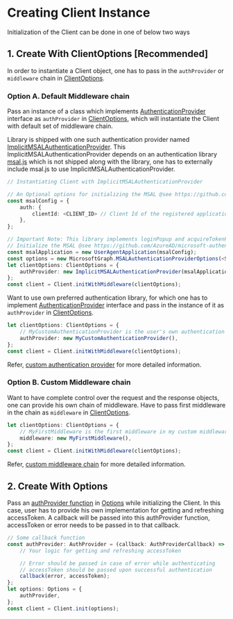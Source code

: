 # Creating Client Instance

Initialization of the Client can be done in one of below two ways

## 1. Create With ClientOptions [Recommended]

In order to instantiate a Client object, one has to pass in the `authProvider` or `middleware` chain in [ClientOptions](../src/IClientOptions.ts).

### Option A. Default Middleware chain

Pass an instance of a class which implements [AuthenticationProvider](../src/IAuthenticationProvider.ts) interface as `authProvider` in [ClientOptions](../src/IClientOptions.ts), which will instantiate the Client with default set of middleware chain.

Library is shipped with one such authentication provider named [ImplicitMSALAuthenticationProvider](../src/ImplicitMSALAuthenticationProvider.ts). This ImplicitMSALAuthenticationProvider depends on an authentication library [msal.js](https://github.com/AzureAD/microsoft-authentication-library-for-js) which is not shipped along with the library, one has to externally include msal.js to use ImplicitMSALAuthenticationProvider.

```typescript
// Instantiating Client with ImplicitMSALAuthenticationProvider

// An Optional options for initializing the MSAL @see https://github.com/AzureAD/microsoft-authentication-library-for-js/wiki/MSAL-basics#configuration-options
const msalConfig = {
	auth: {
		clientId: <CLIENT_ID> // Client Id of the registered application
	},
};

// Important Note: This library implements loginPopup and acquireTokenPopup flow, remember this while initializing the msal
// Initialize the MSAL @see https://github.com/AzureAD/microsoft-authentication-library-for-js#1-instantiate-the-useragentapplication
const msalApplication = new UserAgentApplication(msalConfig);
const options = new MicrosoftGraph.MSALAuthenticationProviderOptions(<SCOPES>); // An array of graph scopes
let clientOptions: ClientOptions = {
    authProvider: new ImplicitMSALAuthenticationProvider(msalApplication, options)
};
const client = Client.initWithMiddleware(clientOptions);
```

Want to use own preferred authentication library, for which one has to implement [AuthenticationProvider](../src/IAuthenticationProvider.ts) interface and pass in the instance of it as `authProvider` in [ClientOptions](../src/IClientOptions.ts).

```typescript
let clientOptions: ClientOptions = {
	// MyCustomAuthenticationProvider is the user's own authentication provider implementing AuthenticationProvider interface
	authProvider: new MyCustomAuthenticationProvider(),
};
const client = Client.initWithMiddleware(clientOptions);
```

Refer, [custom authentication provider](./CustomAuthenticationProvider.md) for more detailed information.

### Option B. Custom Middleware chain

Want to have complete control over the request and the response objects, one can provide his own chain of middleware. Have to pass first middleware in the chain as `middleware` in [ClientOptions](../src/IClientOptions.ts).

```typescript
let clientOptions: ClientOptions = {
	// MyFirstMiddleware is the first middleware in my custom middleware chain
	middleware: new MyFirstMiddleware(),
};
const client = Client.initWithMiddleware(clientOptions);
```

Refer, [custom middleware chain](./CustomMiddlewareChain.md) for more detailed information.

## 2. Create With Options

Pass an [authProvider function](../src/IAuthProvider.ts) in [Options](../src/IOptions.ts) while initializing the Client. In this case, user has to provide his own implementation for getting and refreshing accessToken. A callback will be passed into this authProvider function, accessToken or error needs to be passed in to that callback.

```typescript
// Some callback function
const authProvider: AuthProvider = (callback: AuthProviderCallback) => {
	// Your logic for getting and refreshing accessToken

	// Error should be passed in case of error while authenticating
	// accessToken should be passed upon successful authentication
	callback(error, accessToken);
};
let options: Options = {
	authProvider,
};
const client = Client.init(options);
```
